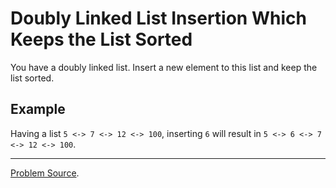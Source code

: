 # Doubly Linked List Insertion Which Keeps the List Sorted

You have a doubly linked list. Insert a new element to this list and keep the list sorted.

Example
-------

Having a list `5 <-> 7 <-> 12 <-> 100`, inserting `6` will result in `5 <-> 6 <-> 7 <-> 12 <-> 100`.

---

[Problem Source](http://www.geeksforgeeks.org/insert-value-sorted-way-sorted-doubly-linked-list/).
